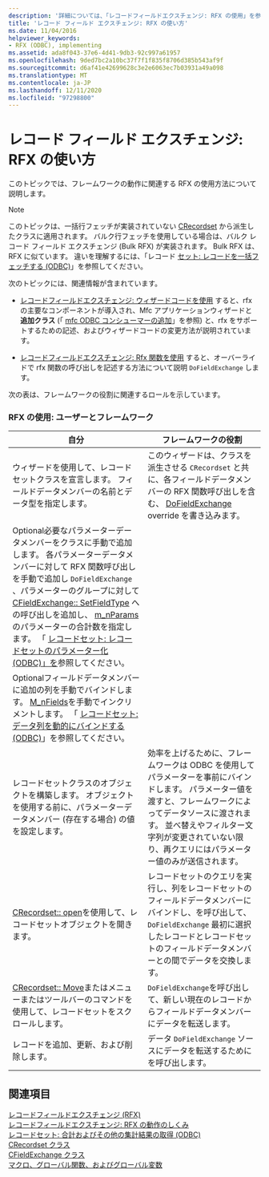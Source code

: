 ```yaml
---
description: '詳細については、「レコードフィールドエクスチェンジ: RFX の使用」を参照してください。'
title: 'レコード フィールド エクスチェンジ: RFX の使い方'
ms.date: 11/04/2016
helpviewer_keywords:
- RFX (ODBC), implementing
ms.assetid: ada8f043-37e6-4d41-9db3-92c997a61957
ms.openlocfilehash: 9ded7bc2a10bc37f7f1f835f8706d385b543af9f
ms.sourcegitcommit: d6af41e42699628c3e2e6063ec7b03931a49a098
ms.translationtype: MT
ms.contentlocale: ja-JP
ms.lasthandoff: 12/11/2020
ms.locfileid: "97298800"
---
```

# <a name="record-field-exchange-using-rfx"></a>レコード フィールド エクスチェンジ: RFX の使い方

このトピックでは、フレームワークの動作に関連する RFX の使用方法について説明します。

> [!NOTE]
> このトピックは、一括行フェッチが実装されていない [CRecordset](../../mfc/reference/crecordset-class.md) から派生したクラスに適用されます。 バルク行フェッチを使用している場合は、バルク レコード フィールド エクスチェンジ (Bulk RFX) が実装されます。 Bulk RFX は、RFX に似ています。 違いを理解するには、「レコード [セット: レコードを一括フェッチする (ODBC)](../../data/odbc/recordset-fetching-records-in-bulk-odbc.md)」を参照してください。

次のトピックには、関連情報が含まれています。

- [レコードフィールドエクスチェンジ: ウィザードコードを使用](../../data/odbc/record-field-exchange-working-with-the-wizard-code.md) すると、rfx の主要なコンポーネントが導入され、Mfc アプリケーションウィザードと **追加クラス** (「 [mfc ODBC コンシューマーの追加](../../mfc/reference/adding-an-mfc-odbc-consumer.md)」を参照) と、rfx をサポートするための記述、およびウィザードコードの変更方法が説明されています。

- [レコードフィールドエクスチェンジ: Rfx 関数を使用](../../data/odbc/record-field-exchange-using-the-rfx-functions.md) すると、オーバーライドで rfx 関数の呼び出しを記述する方法について説明 `DoFieldExchange` します。

次の表は、フレームワークの役割に関連するロールを示しています。

### <a name="using-rfx-you-and-the-framework"></a>RFX の使用: ユーザーとフレームワーク

|自分|フレームワークの役割|
|---------|-------------------|
|ウィザードを使用して、レコードセットクラスを宣言します。 フィールドデータメンバーの名前とデータ型を指定します。|このウィザードは、クラスを派生させる `CRecordset` と共に、各フィールドデータメンバーの RFX 関数呼び出しを含む、 [DoFieldExchange](../../mfc/reference/crecordset-class.md#dofieldexchange) override を書き込みます。|
|Optional必要なパラメーターデータメンバーをクラスに手動で追加します。 各パラメーターデータメンバーに対して RFX 関数呼び出しを手動で追加し `DoFieldExchange` 、パラメーターのグループに対して [CFieldExchange:: SetFieldType](../../mfc/reference/cfieldexchange-class.md#setfieldtype) への呼び出しを追加し、 [m_nParams](../../mfc/reference/crecordset-class.md#m_nparams)のパラメーターの合計数を指定します。 「 [レコードセット: レコードセットのパラメーター化 (ODBC)」を](../../data/odbc/recordset-parameterizing-a-recordset-odbc.md)参照してください。||
|Optionalフィールドデータメンバーに追加の列を手動でバインドします。 [M_nFields](../../mfc/reference/crecordset-class.md#m_nfields)を手動でインクリメントします。 「 [レコードセット: データ列を動的にバインドする (ODBC)](../../data/odbc/recordset-dynamically-binding-data-columns-odbc.md)」を参照してください。||
|レコードセットクラスのオブジェクトを構築します。 オブジェクトを使用する前に、パラメーターデータメンバー (存在する場合) の値を設定します。|効率を上げるために、フレームワークは ODBC を使用してパラメーターを事前にバインドします。 パラメーター値を渡すと、フレームワークによってデータソースに渡されます。 並べ替えやフィルター文字列が変更されていない限り、再クエリにはパラメーター値のみが送信されます。|
|[CRecordset:: open](../../mfc/reference/crecordset-class.md#open)を使用して、レコードセットオブジェクトを開きます。|レコードセットのクエリを実行し、列をレコードセットのフィールドデータメンバーにバインドし、を呼び出して、 `DoFieldExchange` 最初に選択したレコードとレコードセットのフィールドデータメンバーとの間でデータを交換します。|
|[CRecordset:: Move](../../mfc/reference/crecordset-class.md#move)またはメニューまたはツールバーのコマンドを使用して、レコードセットをスクロールします。|`DoFieldExchange`を呼び出して、新しい現在のレコードからフィールドデータメンバーにデータを転送します。|
|レコードを追加、更新、および削除します。|データ `DoFieldExchange` ソースにデータを転送するためにを呼び出します。|

## <a name="see-also"></a>関連項目

[レコードフィールドエクスチェンジ (RFX)](../../data/odbc/record-field-exchange-rfx.md)<br/>
[レコードフィールドエクスチェンジ: RFX の動作のしくみ](../../data/odbc/record-field-exchange-how-rfx-works.md)<br/>
[レコードセット: 合計およびその他の集計結果の取得 (ODBC)](../../data/odbc/recordset-obtaining-sums-and-other-aggregate-results-odbc.md)<br/>
[CRecordset クラス](../../mfc/reference/crecordset-class.md)<br/>
[CFieldExchange クラス](../../mfc/reference/cfieldexchange-class.md)<br/>
[マクロ、グローバル関数、およびグローバル変数](../../mfc/reference/mfc-macros-and-globals.md)
